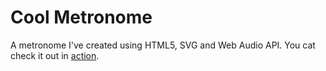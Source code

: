Cool Metronome
=========

A metronome I've created using HTML5, SVG and Web Audio API.
You cat check it out in [action](http://coolmetronome.appspot.com/).